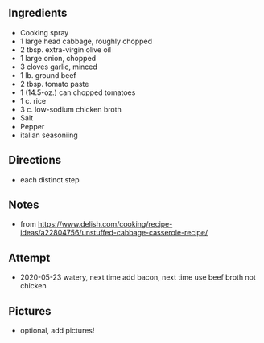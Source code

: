 ## Ingredients
* Cooking spray
* 1 large head cabbage, roughly chopped
* 2 tbsp. extra-virgin olive oil
* 1 large onion, chopped
* 3 cloves garlic, minced
* 1 lb. ground beef
* 2 tbsp. tomato paste
* 1 (14.5-oz.) can chopped tomatoes
* 1 c. rice
* 3 c. low-sodium chicken broth
* Salt
* Pepper
* italian seasoniing

## Directions
* each distinct step

## Notes
* from https://www.delish.com/cooking/recipe-ideas/a22804756/unstuffed-cabbage-casserole-recipe/

## Attempt
* 2020-05-23 watery, next time add bacon, next time use beef broth not chicken

## Pictures
* optional, add pictures!
